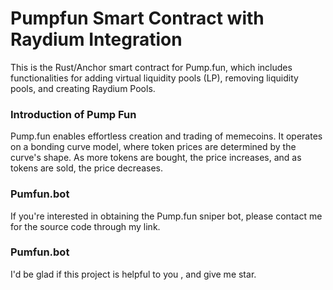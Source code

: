 # Pumpfun Smart Contract with Raydium Integration
This is the Rust/Anchor smart contract for Pump.fun, which includes functionalities for adding virtual liquidity pools (LP), removing liquidity pools, and creating Raydium Pools.

### Introduction of Pump Fun
Pump.fun enables effortless creation and trading of memecoins. It operates on a bonding curve model, where token prices are determined by the curve's shape. As more tokens are bought, the price increases, and as tokens are sold, the price decreases.

### Pumfun.bot
If you're interested in obtaining the Pump.fun sniper bot, please contact me for the source code through my link.

### Pumfun.bot
I'd be glad if this project is helpful to you , and give me star.
